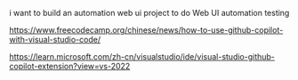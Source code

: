 i want to build an automation web ui project to do Web UI automation testing

https://www.freecodecamp.org/chinese/news/how-to-use-github-copilot-with-visual-studio-code/

https://learn.microsoft.com/zh-cn/visualstudio/ide/visual-studio-github-copilot-extension?view=vs-2022